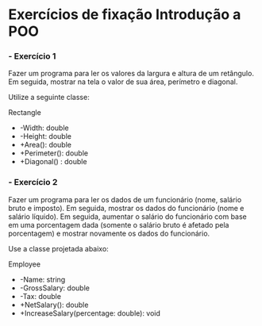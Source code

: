 # Exercícios de fixação Introdução a POO

### - Exercício 1
Fazer um programa para ler os valores da largura e altura
de um retângulo. Em seguida, mostrar na tela o valor de
sua área, perímetro e diagonal.

Utilize a seguinte classe:

Rectangle
- -Width: double
- -Height: double
- +Area(): double
- +Perimeter(): double
- +Diagonal() : double

### - Exercício 2
Fazer um programa para ler os dados de um funcionário (nome, salário bruto e imposto). Em
seguida, mostrar os dados do funcionário (nome e salário líquido). Em seguida, aumentar o
salário do funcionário com base em uma porcentagem dada (somente o salário bruto é
afetado pela porcentagem) e mostrar novamente os dados do funcionário.

Use a classe projetada abaixo:

Employee
- -Name: string
- -GrossSalary: double
- -Tax: double
- +NetSalary(): double
- +IncreaseSalary(percentage: double): void
